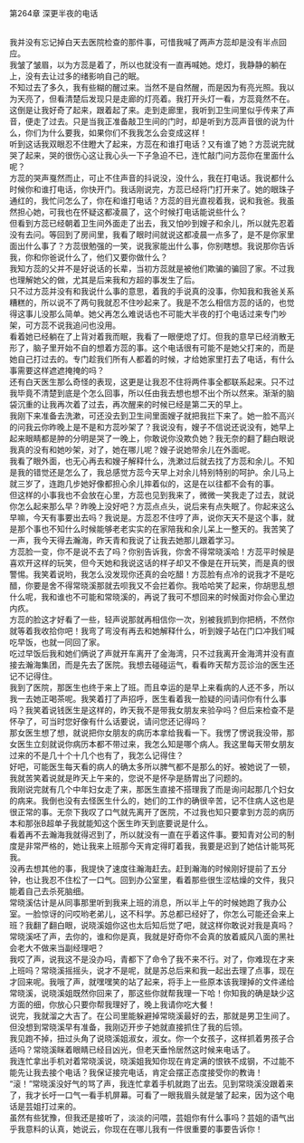 第264章 深更半夜的电话
<br />我并没有忘记掉白天去医院检查的那件事，可惜我喊了两声方蕊却是没有半点回应。<br />我皱了皱眉，以为方蕊是着了，所以也就没有一直再喊她。熄灯，我静静的躺在上，没有去让过多的绪影响自己的眠。<br />不知过去了多久，我有些糊的醒过来。当然不是自然醒，而是因为有亮光照。我以为天亮了，但看清楚后发现只是走廊的灯亮着。我打开头灯一看，方蕊竟然不在。<br />这倒是让我好奇了起来，跟着起了来。走到走廊里，我听到卫生间里似乎传来了声音，便走了过去。只是当我正准备敲卫生间的门时，却是听到方蕊声音很的说为什么，你们为什么要我，如果你们不我我怎么会变成这样！<br />听到这话我双眼忍不住瞪大了起来，方蕊在和谁打电话？又有谁了她？方蕊说完就哭了起来，哭的很伤心这让我心头一下子急迫不已，连忙敲门问方蕊你在里面什么呢？<br />方蕊的哭声戛然而止，可止不住声音的抖说没，没什么，我在打电话。我说都什么时候你和谁打电话，你快开门。我话刚说完，方蕊已经将门打开来了。她的眼珠子通红的，我忙问怎么了，你在和谁打电话？方蕊的目光直视着我，说和我爸。我虽然担心她，可我也在怀疑这都凌晨了，这个时候打电话能说些什么？<br />但看到方蕊已经朝着卫生间外面走了出去，我又怕吵到嫂子和余儿，所以就先忍着没有去问。等回到了房间里，我看了眼时间就说这都凌晨一点多了，是不是你家里面出什么事了？方蕊很勉强的一笑，说我家能出什么事，你别瞎想。我说那你告诉我，你和你爸说什么了，他们又要你做什么？<br />我知方蕊的父并不是好说话的长辈，当初方蕊就是被他们欺骗的骗回了家。不过我也理解她父的做，尤其是后来我和方超的事发生了后。<br />只不过方蕊并没有和我说什么事的意思，着我的手说真的没事，你知我和我爸关系糟糕的，所以说不了两句我就忍不住吵起来了。我是不怎么相信方蕊的话的，也觉得这事儿没那么简单。她父再怎么难说话也不可能大半夜的打个电话过来专门吵架，可方蕊不说我追问也没用。<br />看着她已经躺在了上背对着我而眠，我看了一眼便熄了灯。但我的意早已经消散无形了，脑子里开始不自的想着方蕊的事。这个电话很有可能不是她父打来的，而是她自己打过去的。专门趁我们所有人都着的时候，才给她家里打去了电话，有什么事需要这样遮遮掩掩的吗？<br />还有白天医生那么奇怪的表现，这更是让我忍不住将两件事全都联系起来。只不过我毕竟不清楚到底是个怎么回事，所以任由我去想也想不出个所以然来。渐渐的脑袋沉重的让我再次着了过去，再次醒来的时候已经是第二天的早上。<br />我刚下来准备去洗漱，可还没去到卫生间里面嫂子就把我拦下来了。她一脸不高兴的问我云你昨晚上是不是和方蕊吵架了？我说没有，嫂子不信说还说没有，她早上起来眼睛都是肿的分明是哭了一晚上，你敢说你没欺负她？我无奈的翻了翻白眼说我真的没有和她吵架，对了，她在哪儿呢？嫂子说她带余儿在外面呢。<br />我看了眼外面，也无心再去和嫂子解释什么，洗漱过后就去找了方蕊和余儿。不知是我的错觉还是怎么了，我总感觉方蕊今天早上对余儿特别特别的呵护。余儿马上就三岁了，连跑几步她好像都担心余儿摔着似的，这是在以往都不会有的事。<br />但这样的小事我也不会放在心里，方蕊也见到我来了，微微一笑我走了过去，就说你怎么起来那么早？昨晚上没好吧？方蕊点点头，说后来有点失眠了。你起来这么早嘛，今天有事要出去吗？我说是。方蕊忍不住哼了声，说你天天不是这个事，就是那个事也不知什么时候能够老老实实的在家陪我和余儿呆上一整天的。我苦笑了一声，我今天得去瀚海，昨天青和我说了让我去她那儿跟着学习。<br />方蕊脸一变，你不是说不去了吗？你别告诉我，你舍不得常晓溪哈！方蕊平时候是喜欢开这样的玩笑，但今天她和我说这话的样子却又不像是在开玩笑，而是真的很警惕。我笑着说哟，我怎么没发现你还真的会吃醋！方蕊脸有点冷的说我才不是吃醋，你要是舍不得常晓溪那就去呗我又不会拦着你。我哈哈笑了起来，你胡思乱想什么呢，我和谁也不可能和常晓溪的，再说了我可不想回来的时候面对你会心里边内疚。<br />方蕊的脸这才好看了一些，轻声说那就再相信你一次，别被我抓到你把柄，不然你就等着我收拾你吧！我弯了弯没有再去和她解释什么，听到嫂子站在门口冲我们喊吃早饭，也就一同回了家。<br />吃过早饭后我和她们俩说了声就开车离开了金海湾，只不过我离开金海湾并没有直接去瀚海集团，而是先去了医院。我想去碰碰运气，看看昨天帮方蕊诊治的医生还记不记得住。<br />我到了医院，那医生也终于来上了班。而且幸运的是早上来看病的人还不多，所以我一去她正喝茶呢。我笑着打了声招呼，医生看着我一脸疑的问请问你有什么事吗？我笑着说钱医生是这样的，昨天我不是带我女朋友来验孕吗？但后来检查不是怀孕了，可当时您好像有什么话要说，请问您还记得吗？<br />那女医生想了想，就说把你女朋友的病历本拿给我看一下。我愣了愣说我没带，那女医生立刻就说你病历本都不带过来，我怎么知是哪个病人。我这里每天带女朋友过来的不是几十个十几个也有了，我怎么记得住？<br />好吧，可能医生每天看的病人的确太多所以脾气都不是那么的好。被她说了一顿，我就苦笑着说就是昨天上午来的，您说不是怀孕是肠胃出了问题的。<br />我刚说完就有几个中年妇女走了来，那医生直接不搭理我了而是询问起那几个妇女的病来。我倒也没有去怪医生什么的，她们的工作的确很辛苦，记不住病人这也是很正常的事。无奈下我叹了口气就先离开了医院，不过我也知只要拿到方蕊的病历本和那张B超单子我就能知这个医生昨天到底要说是什么。<br />看着再不去瀚海我就得迟到了，所以就没有一直在乎着这件事。要知青对公司的制度是非常严格的，她让我来上班那今天肯定得盯着我，我要是迟到了她估计能骂死我。<br />没再去想其他的事，我提快了速度往瀚海赶去。赶到瀚海的时候刚好提前了五分钟，也让我忍不住松了一口气。回到办公室里，看着那些很生涩枯燥的文件，我只能着自己去杀死脑细。<br />常晓溪估计是从同事那里听到我来上班的消息，所以半上午的时候她跑了我办公室。一脸惊讶的问哎哟老弟儿，这不科学。苏总都已经好了，你怎么可能还会来上班？我翻了翻白眼，说晓溪姐你这也太后知后觉了吧，就这样你敢说对我是真吗？常晓溪呸了声，去你的，谁和你是真，我就是好奇你不会真的放着威风八面的黑社会老大不做来当副经理吧？<br />我哎了声，说我这不是没办吗，青都下了命令了我不来不行。对了，你难现在才来上班吗？常晓溪摇摇头，说才不是呢，就是苏总后来和我一起出去理了点事，现在才回来呢。我哦了声，就嘿嘿笑的站了起来，将手上一些原本该我理掉的文件递给常晓溪，说晓溪姐既然你回来了，那这些你就帮我理一下哈！你知我的确是缺少这方面的细，你放心只要你帮我理好了，晚上我请你吃大餐！<br />说完，我就溜之大吉了。在公司里能躲避掉常晓溪最好的去，那就是男卫生间了。但没想到常晓溪早有准备，我刚迈开步子她就直接抓住了我的后领。<br />我见跑不掉，扭过头角了说晓溪姐淑女，淑女。你一个女孩子，这样抓着男孩子合适吗？常晓溪眯着眼睛已经目凶光，但老天垂怜居然这时候来电话了。<br />我连忙拿出手机对着常晓溪说，晓溪姐我知你现在肯定满的恨铁不成钢，不过能不能先让我去接个电话？我保证接完电话，肯定会摆正态度接受你的教诲！<br />“滚！”常晓溪没好气的骂了声，我连忙拿着手机就跑了出去。见到常晓溪没跟着来了，我才长吁一口气一看手机屏幕。可看了一眼我眉头就是皱了起来，因为这个电话是芸姐打过来的。<br />虽然有些犹豫，但我还是接听了，淡淡的问喂，芸姐你有什么事吗？芸姐的语气出乎我意料的认真，她说云，你现在在哪儿我有一件很重要的事要告诉你！